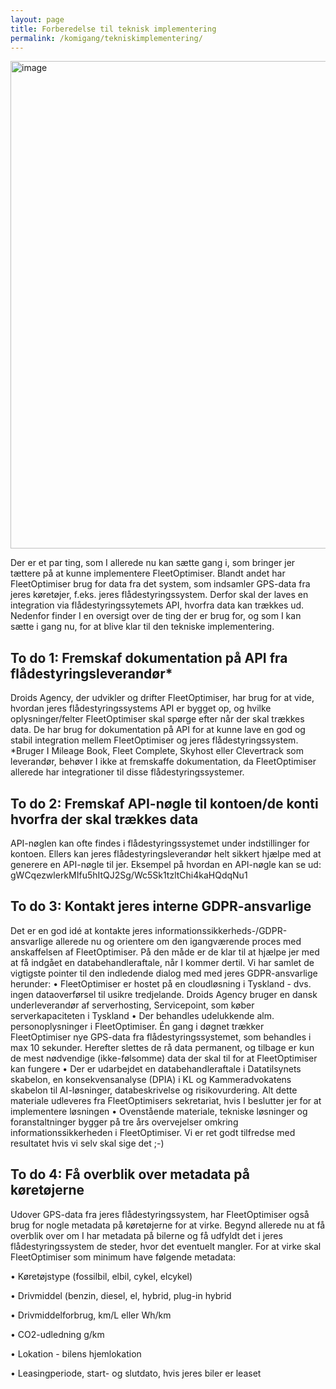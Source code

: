 ```yaml
---
layout: page
title: Forberedelse til teknisk implementering
permalink: /komigang/tekniskimplementering/
---
```


<img width="783" height="780" alt="image" src="https://github.com/user-attachments/assets/f5317e82-75f1-47b0-afdf-ebbcab280601" />

Der er et par ting, som I allerede nu kan sætte gang i, som bringer jer tættere på at kunne implementere FleetOptimiser. Blandt andet har FleetOptimiser brug for data fra det system, som indsamler GPS-data fra jeres køretøjer, f.eks. jeres flådestyringssystem. Derfor skal der laves en integration via flådestyringssytemets API, hvorfra data kan trækkes ud.
Nedenfor finder I en oversigt over de ting der er brug for, og som I kan sætte i gang nu, for at blive klar til den tekniske implementering.

To do 1: Fremskaf dokumentation på API fra flådestyringsleverandør*
---

Droids Agency, der udvikler og drifter FleetOptimiser, har brug for at vide, hvordan jeres flådestyringssystems API er bygget op, og hvilke oplysninger/felter FleetOptimiser skal spørge efter når der skal trækkes data. De har brug for dokumentation på API for at kunne lave en god og stabil integration mellem FleetOptimiser og jeres flådestyringssystem.
*Bruger I Mileage Book, Fleet Complete, Skyhost eller Clevertrack som leverandør, behøver I ikke at fremskaffe dokumentation, da FleetOptimiser allerede har integrationer til disse flådestyringssystemer.

To do 2: Fremskaf API-nøgle til kontoen/de konti hvorfra der skal trækkes data
---

API-nøglen kan ofte findes i flådestyringssystemet under indstillinger for kontoen. Ellers kan jeres flådestyringsleverandør helt sikkert hjælpe med at generere en API-nøgle til jer.
Eksempel på hvordan en API-nøgle kan se ud: gWCqezwlerkMIfu5hItQJ2Sg/Wc5Sk1tzltChi4kaHQdqNu1


To do 3: Kontakt jeres interne GDPR-ansvarlige
---

Det er en god idé at kontakte jeres informationssikkerheds-/GDPR-ansvarlige allerede nu og orientere om den igangværende proces med anskaffelsen af FleetOptimiser. På den måde er de klar til at hjælpe jer med at få indgået en databehandleraftale, når I kommer dertil.
Vi har samlet de vigtigste pointer til den indledende dialog med med jeres GDPR-ansvarlige herunder:
•	FleetOptimiser er hostet på en cloudløsning i Tyskland - dvs. ingen dataoverførsel til usikre tredjelande. Droids Agency bruger en dansk underleverandør af serverhosting, Servicepoint, som køber serverkapaciteten i Tyskland
•	Der behandles udelukkende alm. personoplysninger i FleetOptimiser. Én gang i døgnet trækker FleetOptimiser nye GPS-data fra flådestyringssystemet, som behandles i max 10 sekunder. Herefter slettes de rå data permanent, og tilbage er kun de mest nødvendige (ikke-følsomme) data der skal til for at FleetOptimiser kan fungere
•	Der er udarbejdet en databehandleraftale i Datatilsynets skabelon, en konsekvensanalyse (DPIA) i KL og Kammeradvokatens skabelon til AI-løsninger, databeskrivelse og risikovurdering. Alt dette materiale udleveres fra FleetOptimisers sekretariat, hvis I beslutter jer for at implementere løsningen
•	Ovenstående materiale, tekniske løsninger og foranstaltninger bygger på tre års overvejelser omkring informationssikkerheden i FleetOptimiser. Vi er ret godt tilfredse med resultatet hvis vi selv skal sige det ;-)

To do 4: Få overblik over metadata på køretøjerne
---

Udover GPS-data fra jeres flådestyringssystem, har FleetOptimiser også brug for nogle metadata på køretøjerne for at virke. Begynd allerede nu at få overblik over om I har metadata på bilerne og få udfyldt det i jeres flådestyringssystem de steder, hvor det eventuelt mangler.
For at virke skal FleetOptimiser som minimum have følgende metadata:

•	Køretøjstype (fossilbil, elbil, cykel, elcykel)

•	Drivmiddel (benzin, diesel, el, hybrid, plug-in hybrid

•	Drivmiddelforbrug, km/L eller Wh/km

•	CO2-udledning g/km

•	Lokation - bilens hjemlokation 

•	Leasingperiode, start- og slutdato, hvis jeres biler er leaset
